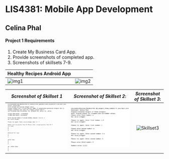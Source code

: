 
# LIS4381: Mobile App Development

## Celina Phal

#### Project 1 Requirements

1. Create My Business Card App.
2. Provide screenshots of completed app.
3. Screenshots of skillsets 7-9.

|   Healthy Recipes Android App    |  |
| ----------- | ----------- |
| ![img1](img/A2_img2.png)      | ![img2](img/A2_img1.png)       |





| *Screenshot of Skillset 1*      | *Screenshot of Skillset 2*: | *Screenshot of Skillset 3*:     |
| :----:       |    :----:   |          :----: |
| ![Skillset1](img/ss7.png)   | ![Skillset2](img/ss8.png) | ![Skillset3](img/Q3_Arrays_And_Loops.png) |
